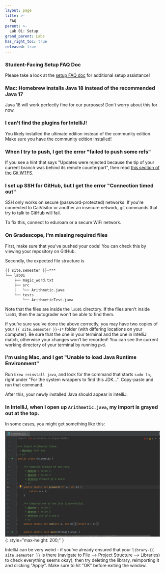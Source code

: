 ```yaml
---
layout: page
title: >-
  FAQ
parent: >-
  Lab 01: Setup
grand_parent: Labs
has_right_toc: true
released: true
---
```


### Student-Facing Setup FAQ Doc

Please take a look at the [setup FAQ doc](https://docs.google.com/document/d/1xsSWgYAFNIiJQEFC3gxNpvZf5DhEphDocRiCuyHkoqY/edit?usp=sharing) for additional setup assistance!

### Mac: Homebrew installs Java 18 instead of the recommended Java 17

Java 18 will work perfectly fine for our purposes! Don't worry about this for now.

### I can't find the plugins for IntelliJ!

You likely installed the ultimate edition instead of the community edition. Make sure you have the community edition installed!

### When I try to push, I get the error "failed to push some refs"

If you see a hint that says "Updates were rejected because the tip of your
current branch was behind its remote counterpart", then read
[this section of the Git
WTFS](../../../resources/guides/git/wtfs/#error-failed-to-push-some-refs).

### I set up SSH for GitHub, but I get the error "Connection timed out"

SSH only works on secure (password-protected) networks. If you're connected to
CalVisitor or another an insecure network, git commands that try to talk to
GitHub will fail.

To fix this, connect to eduroam or a secure WiFi network.

### On Gradescope, I'm missing required files

First, make sure that you've pushed your code! You can check this by viewing
your repository on GitHub.

Secondly, the expected file structure is

```text
{{ site.semester }}-***
└── lab01
    ├── magic_word.txt
    ├── src
    │   └── Arithmetic.java
    └── tests
        └── ArithmeticTest.java
```

Note that the files are inside the `lab01` directory. If the files aren't
inside `lab01`, then the autograder won't be able to find them.

If you’re sure you’ve done the above correctly, you may have two copies of your `{{ site.semester }}-s*` folder (with differing locations on your computer). Be sure that the one in your terminal and the one in IntelliJ match, otherwise your changes won’t be recorded! You can see the current working directory of your terminal by running `pwd`.

### I'm using Mac, and I get "Unable to load Java Runtime Environment"

Run `brew reinstall java`, and look for the command that starts `sudo ln`,
right under "For the system wrappers to find this JDK...". Copy-paste and
run that command.

After this, your newly installed Java should appear in IntelliJ.

### In IntelliJ, when I open up `Arithmetic.java`, my import is grayed out at the top. 

In some cases, you might get something like this:

![Library Import Issue](img/import_algs4.png){: style="max-height: 200;" }

IntelliJ can be very weird - if you've already ensured that your `library-{{ site.semester }}` is there (navigate to File --> Project Structure --> Libraries) 
to check everything seems okay), then try deleting the library, reimporting it and clicking "Apply". Make sure to hit "OK" before 
exiting the window.


